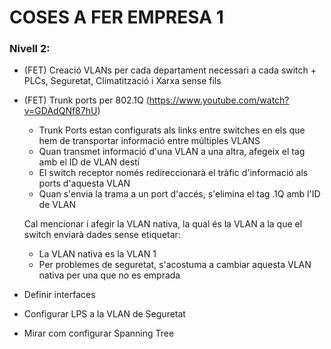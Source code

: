 # COSES A FER EMPRESA 1
### Nivell 2:
- (FET) Creació VLANs per cada departament necessari a cada switch + PLCs, Seguretat, Climatització i Xarxa sense fils

- (FET) Trunk ports per 802.1Q (https://www.youtube.com/watch?v=GDAdQNf87hU)
  - Trunk Ports estan configurats als links entre switches en els que hem de transportar informació entre múltiples VLANS
  - Quan transmet informació d'una VLAN a una altra, afegeix el tag amb el ID de VLAN destí
  - El switch receptor només redireccionarà el tràfic d'informació als ports d'aquesta VLAN
  - Quan s'envia la trama a un port d'accés, s'elimina el tag .1Q amb l'ID de VLAN
  
  Cal mencionar i afegir la VLAN nativa, la qual és la VLAN a la que el switch enviarà dades sense etiquetar:
  - La VLAN nativa es la VLAN 1
  - Per problemes de seguretat, s'acostuma a cambiar aquesta VLAN nativa per una que no es emprada
  
  
- Definir interfaces

- Configurar LPS a la VLAN de Seguretat

- Mirar com configurar Spanning Tree
